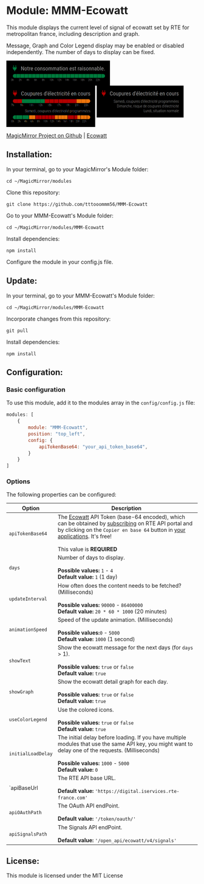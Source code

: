 # Module: MMM-Ecowatt
This module displays the current level of signal of ecowatt set by RTE for metropolitan france, including description and graph.

Message, Graph and Color Legend display may be enabled or disabled independently. The number of days to display can be fixed.

<p align="left">
<img alt="MMM-Ecowatt Screenshot #1" src="MMM-Ecowatt_screenshot1.png" align="top" height="66px">
<img alt="MMM-Ecowatt Screenshot #2" src="MMM-Ecowatt_screenshot2.png" align="top" height="109px">
<img alt="MMM-Ecowatt Screenshot #3" src="MMM-Ecowatt_screenshot3.png" align="top" height="84px">
</p>

[MagicMirror Project on Github](https://github.com/MichMich/MagicMirror) | [Ecowatt](https://www.monecowatt.fr/)

## Installation:

In your terminal, go to your MagicMirror's Module folder:
```shell
cd ~/MagicMirror/modules
```

Clone this repository:
```shell
git clone https://github.com/tttooommm56/MMM-Ecowatt
```

Go to your MMM-Ecowatt's Module folder:
```shell
cd ~/MagicMirror/modules/MMM-Ecowatt
```

Install dependencies:
```shell
npm install
```

Configure the module in your config.js file.

## Update:

In your terminal, go to your MMM-Ecowatt's Module folder:
```shell
cd ~/MagicMirror/modules/MMM-Ecowatt
```

Incorporate changes from this repository:
```shell
git pull
```

Install dependencies:
```shell
npm install
```

## Configuration:

### Basic configuration

To use this module, add it to the modules array in the `config/config.js` file:
```javascript
modules: [
	{
		module: "MMM-Ecowatt",
		position: "top_left",
		config: {
			apiTokenBase64: "your_api_token_base64",
		}
	}
]
```

### Options

The following properties can be configured:


| Option                       | Description
| ---------------------------- | -----------
| `apiTokenBase64`             | The [Ecowatt](https://data.rte-france.com/catalog/-/api/consumption/Ecowatt/v4.0) API Token (base-64 encoded), which can be obtained by [subscribing](https://data.rte-france.com/catalog/-/api/consumption/Ecowatt/v4.0) on RTE API portal and by clicking on the `Copier en base 64` button in [your applications](https://data.rte-france.com/group/guest/apps). It's free! <br><br> This value is **REQUIRED**
| `days`                       | Number of days to display. <br><br> **Possible values:** `1` - `4` <br> **Default value:** `1` (1 day)
| `updateInterval`             | How often does the content needs to be fetched? (Milliseconds)  <br><br> **Possible values:** `90000` - `86400000` <br> **Default value:** `20 * 60 * 1000` (20 minutes)
| `animationSpeed`             | Speed of the update animation. (Milliseconds) <br><br> **Possible values:**`0` - `5000` <br> **Default value:** `1000` (1 second)
| `showText`                   | Show the ecowatt message for the next days (for `days` > 1). <br><br> **Possible values:** `true` or `false` <br> **Default value:** `true`
| `showGraph`                  | Show the ecowatt detail graph for each day. <br><br> **Possible values:** `true` or `false` <br> **Default value:** `true`
| `useColorLegend`             | Use the colored icons. <br><br> **Possible values:** `true` or `false` <br> **Default value:** `true`
| `initialLoadDelay`           | The initial delay before loading. If you have multiple modules that use the same API key, you might want to delay one of the requests. (Milliseconds) <br><br> **Possible values:** `1000` - `5000` <br> **Default value:**  `0`
| `apiBaseUrl                  | The RTE API base URL. <br><br> **Default value:**  `'https://digital.iservices.rte-france.com'`
| `apiOAuthPath`               | The OAuth API endPoint. <br><br> **Default value:**  `'/token/oauth/'`
| `apiSignalsPath`             | The Signals API endPoint. <br><br> **Default value:**  `'/open_api/ecowatt/v4/signals'`

## License:

This module is licensed under the MIT License

